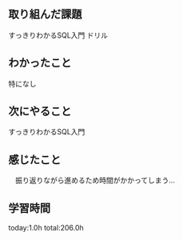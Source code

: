 ## 取り組んだ課題
 すっきりわかるSQL入門
 ドリル
## わかったこと
 特になし
## 次にやること
 すっきりわかるSQL入門
## 感じたこと
　振り返りながら進めるため時間がかかってしまう...

## 学習時間
 today:1.0h
 total:206.0h